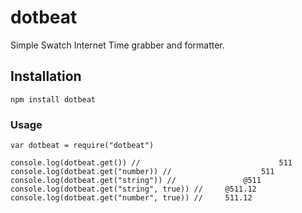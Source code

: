 # dotbeat

Simple Swatch Internet Time grabber and formatter. 

## Installation

```npm install dotbeat```

### Usage

```
var dotbeat = require("dotbeat")

console.log(dotbeat.get()) // 								511
console.log(dotbeat.get("number)) // 					511
console.log(dotbeat.get("string")) // 				@511
console.log(dotbeat.get("string", true)) // 	@511.12
console.log(dotbeat.get("number", true)) // 	511.12
```